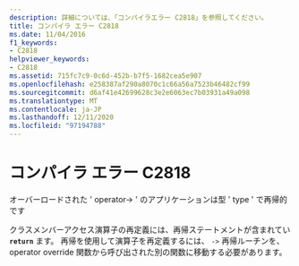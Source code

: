 ```yaml
---
description: 詳細については、「コンパイラエラー C2818」を参照してください。
title: コンパイラ エラー C2818
ms.date: 11/04/2016
f1_keywords:
- C2818
helpviewer_keywords:
- C2818
ms.assetid: 715fc7c9-0c6d-452b-b7f5-1682cea5e907
ms.openlocfilehash: e258387af290a8070c1c66a56a7523b46482cf99
ms.sourcegitcommit: d6af41e42699628c3e2e6063ec7b03931a49a098
ms.translationtype: MT
ms.contentlocale: ja-JP
ms.lasthandoff: 12/11/2020
ms.locfileid: "97194788"
---
```

# <a name="compiler-error-c2818"></a>コンパイラ エラー C2818

オーバーロードされた ' operator-> ' のアプリケーションは型 ' type ' で再帰的です

クラスメンバーアクセス演算子の再定義には、再帰ステートメントが含まれてい **`return`** ます。 再帰を使用して演算子を再定義するには、 `->` 再帰ルーチンを、operator override 関数から呼び出された別の関数に移動する必要があります。
